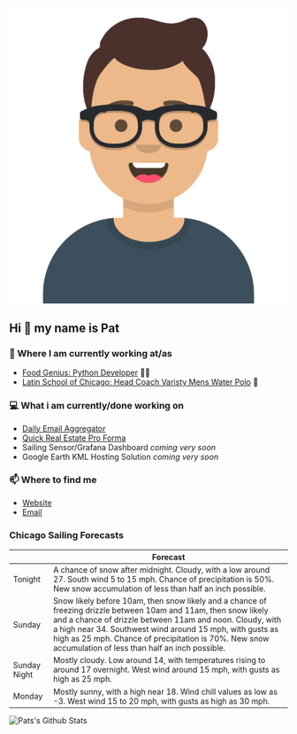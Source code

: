 [![Social banner for p-j-falconer](https://raw.githubusercontent.com/P-J-FALCONER/P-J-FALCONER/master/assets/avataaars.svg)](https://patfalconer.com/)
## Hi :wave: my name is Pat

### 💼 Where I am currently working at/as
- [Food Genius: Python Developer](https://getfoodgenius.com/) 🍔🐍
- [Latin School of Chicago: Head Coach Varisty Mens Water Polo](https://www.latinschool.org/) 🤽


### 💻 What i am currently/done working on
 - [Daily Email Aggregator](https://github.com/P-J-FALCONER/dott_daily_mail)
 - [Quick Real Estate Pro Forma](https://github.com/P-J-FALCONER/henry)
 - Sailing Sensor/Grafana Dashboard *coming very soon*
 - Google Earth KML Hosting Solution *coming very soon*

### 📫 Where to find me
 - [Website](https://patfalconer.com/)
 - [Email](mailto:patrick.j.falconer@gmail.com)


### Chicago Sailing Forecasts
|   | Forecast  |
|---|---|
| Tonight | A chance of snow after midnight. Cloudy, with a low around 27. South wind 5 to 15 mph. Chance of precipitation is 50%. New snow accumulation of less than half an inch possible. |
| Sunday | Snow likely before 10am, then snow likely and a chance of freezing drizzle between 10am and 11am, then snow likely and a chance of drizzle between 11am and noon. Cloudy, with a high near 34. Southwest wind around 15 mph, with gusts as high as 25 mph. Chance of precipitation is 70%. New snow accumulation of less than half an inch possible. |
| Sunday Night | Mostly cloudy. Low around 14, with temperatures rising to around 17 overnight. West wind around 15 mph, with gusts as high as 25 mph. |
| Monday | Mostly sunny, with a high near 18. Wind chill values as low as -3. West wind 15 to 20 mph, with gusts as high as 30 mph. |

![Pats's Github Stats](https://github-readme-stats.vercel.app/api?username=p-j-falconer&show_icons=true&theme=radical)
